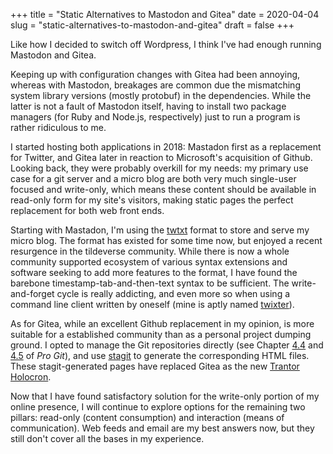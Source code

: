 +++
title = "Static Alternatives to Mastodon and Gitea"
date = 2020-04-04
slug = "static-alternatives-to-mastodon-and-gitea"
draft = false
+++

Like how I decided to switch off Wordpress, I think I've had enough running
Mastodon and Gitea.

Keeping up with configuration changes with Gitea had been annoying, whereas with
Mastodon, breakages are common due the mismatching system library versions
(mostly protobuf) in the dependencies. While the latter is not a fault of
Mastodon itself, having to install two package managers (for Ruby and Node.js,
respectively) just to run a program is rather ridiculous to me.

I started hosting both applications in 2018: Mastadon first as a replacement for
Twitter, and Gitea later in reaction to Microsoft's acquisition of
Github. Looking back, they were probably overkill for my needs: my primary use
case for a git server and a micro blog are both very much single-user focused
and write-only, which means these content should be available in read-only form
for my site's visitors, making static pages the perfect replacement for both web
front ends.

Starting with Mastadon, I'm using the [twtxt](https://twtxt.readthedocs.io/en/latest/) format to store and serve my micro
blog. The format has existed for some time now, but enjoyed a recent resurgence
in the tildeverse community. While there is now a whole community supported
ecosystem of various syntax extensions and software seeking to add more features
to the format, I have found the barebone timestamp-tab-and-then-text syntax to
be sufficient. The write-and-forget cycle is really addicting, and even more so
when using a command line client written by oneself (mine is aptly named
[twixter](https://git.shimmy1996.com/twixter/)).

As for Gitea, while an excellent Github replacement in my opinion, is more
suitable for a established community than as a personal project dumping
ground. I opted to manage the Git repositories directly (see Chapter [4.4](https://git-scm.com/book/en/v2/Git-on-the-Server-Setting-Up-the-Server) and [4.5](https://git-scm.com/book/en/v2/Git-on-the-Server-Git-Daemon)
of _Pro Git_), and use [stagit](https://git.codemadness.org/stagit/) to generate the corresponding HTML files. These
stagit-generated pages have replaced Gitea as the new [Trantor Holocron](https://git.shimmy1996.com/).

Now that I have found satisfactory solution for the write-only portion of my
online presence, I will continue to explore options for the remaining two
pillars: read-only (content consumption) and interaction (means of
communication). Web feeds and email are my best answers now, but they still
don't cover all the bases in my experience.
